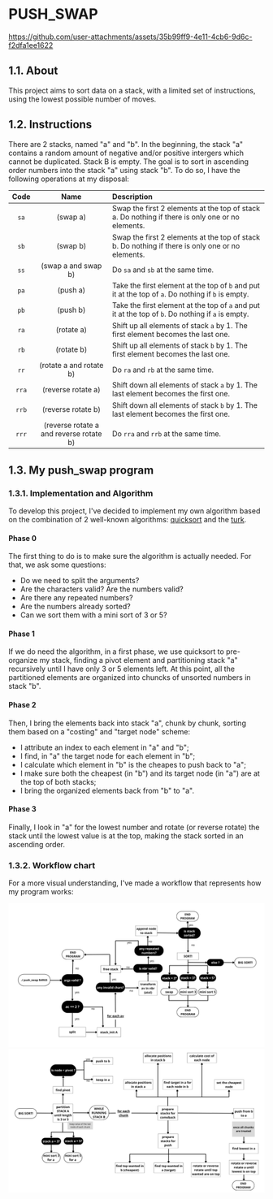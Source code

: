 # PUSH_SWAP

https://github.com/user-attachments/assets/35b99ff9-4e11-4cb6-9d6c-f2dfa1ee1622

## 1.1. About
This project aims to sort data on a stack, with a limited set of instructions, using the lowest possible number of moves.

## 1.2. Instructions
There are 2 stacks, named "a" and "b". In the beginning, the stack "a" contains a random amount of negative and/or positive intergers which cannot be duplicated. Stack B is empty. The goal is to sort in ascending order numbers into the stack "a" using stack "b". To do so, I have the following operations at my disposal:

| Code | Name | Description |
|:----:| :---:| :----------|
| `sa` | (swap a) | Swap the first 2 elements at the top of stack a. Do nothing if there is only one or no elements. |
| `sb` | (swap b) | Swap the first 2 elements at the top of stack b. Do nothing if there is only one or no elements. |
| `ss` | (swap a and swap b) | Do `sa` and `sb` at the same time. |Explanation Replace all val
| `pa` | (push a) | Take the first element at the top of `b` and put it at the top of `a`. Do nothing if `b` is empty. |
| `pb` | (push b) | Take the first element at the top of `a` and put it at the top of `b`. Do nothing if `a` is empty. |
| `ra` | (rotate a) | Shift up all elements of stack `a` by 1. The first element becomes the last one. |
| `rb` | (rotate b) | Shift up all elements of stack `b` by 1. The first element becomes the last one. |
| `rr` | (rotate a and rotate b) | Do `ra` and `rb` at the same time. |
| `rra` | (reverse rotate a) | Shift down all elements of stack `a` by 1. The last element becomes the first one. |
| `rrb` | (reverse rotate b) | Shift down all elements of stack `b` by 1. The last element becomes the first one. |
| `rrr` | (reverse rotate a and reverse rotate b) | Do `rra` and `rrb` at the same time. |
  
## 1.3. My push_swap program

### 1.3.1. Implementation and Algorithm
To develop this project, I've decided to implement my own algorithm based on the combination of 2 well-known algorithms: [quicksort](https://www.geeksforgeeks.org/quick-sort-algorithm/) and the [turk](https://medium.com/@ayogun/push-swap-c1f5d2d41e97).

#### Phase 0
The first thing to do is to make sure the algorithm is actually needed. For that, we ask some questions:
- Do we need to split the arguments?
- Are the characters valid? Are the numbers valid?
- Are there any repeated numbers?
- Are the numbers already sorted?
- Can we sort them with a mini sort of 3 or 5?
#### Phase 1
If we do need the algorithm, in a first phase, we use quicksort to pre-organize my stack, finding a pivot element and partitioning stack "a" recursively until I have only 3 or 5 elements left. 
At this point, all the partitioned elements are organized into chuncks of unsorted numbers in stack "b".
#### Phase 2
Then, I bring the elements back into stack "a", chunk by chunk, sorting them based on a "costing" and "target node" scheme: 
- I attribute an index to each element in "a" and "b";
- I find, in "a" the target node for each element in "b";
- I calculate which element in "b" is the cheapes to push back to "a";
- I make sure both the cheapest (in "b") and its target node (in "a") are at the top of both stacks;
- I bring the organized elements back from "b" to "a".
#### Phase 3
Finally, I look in "a" for the lowest number and rotate (or reverse rotate) the stack until the lowest value is at the top, making the stack sorted in an ascending order.

### 1.3.2. Workflow chart
For a more visual understanding, I've made a workflow that represents how my program works:

<div aling="center">
    <img src="files/workflow_p1.png">    
    <img src="files/workflow_p2.png">
</div>
